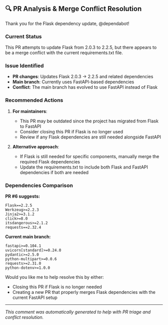 ## 🔍 PR Analysis & Merge Conflict Resolution

Thank you for the Flask dependency update, @dependabot!

### Current Status
This PR attempts to update Flask from 2.0.3 to 2.2.5, but there appears to be a merge conflict with the current requirements.txt file.

### Issue Identified
- **PR changes**: Updates Flask 2.0.3 → 2.2.5 and related dependencies
- **Main branch**: Currently uses FastAPI-based dependencies
- **Conflict**: The main branch has evolved to use FastAPI instead of Flask

### Recommended Actions
1. **For maintainers**:
   - This PR may be outdated since the project has migrated from Flask to FastAPI
   - Consider closing this PR if Flask is no longer used
   - Review if any Flask dependencies are still needed alongside FastAPI

2. **Alternative approach**:
   - If Flask is still needed for specific components, manually merge the required Flask dependencies
   - Update the requirements.txt to include both Flask and FastAPI dependencies if both are needed

### Dependencies Comparison
**PR #6 suggests:**
```
Flask==2.2.5
Werkzeug>=2.2.3
Jinja2>=3.1.2
click>=8.0
itsdangerous>=2.1.2
requests==2.32.4
```

**Current main branch:**
```
fastapi>=0.104.1
uvicorn[standard]>=0.24.0
pydantic>=2.5.0
python-multipart>=0.0.6
requests>=2.31.0
python-dotenv>=1.0.0
```

Would you like me to help resolve this by either:
- Closing this PR if Flask is no longer needed
- Creating a new PR that properly merges Flask dependencies with the current FastAPI setup

---
*This comment was automatically generated to help with PR triage and conflict resolution.*
